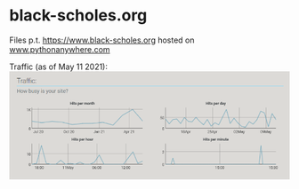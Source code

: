 # black-scholes.org
Files p.t. https://www.black-scholes.org hosted on www.pythonanywhere.com

Traffic (as of May 11 2021):
![Screenshot](traffic_2021_05_11.png)
